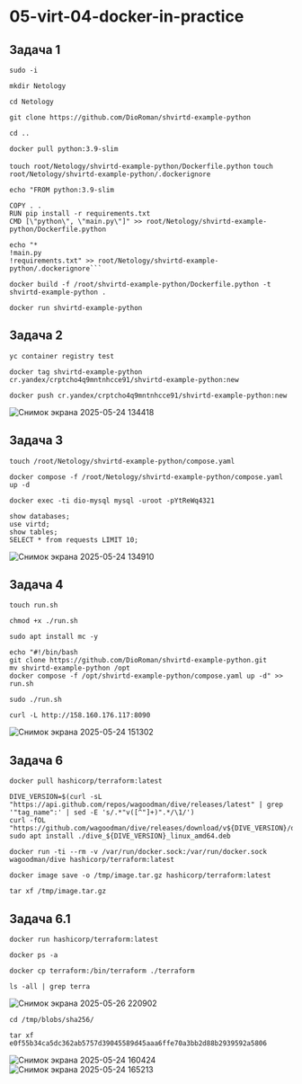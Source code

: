 # 05-virt-04-docker-in-practice

## Задача 1

```sudo -i```

`mkdir Netology`

`cd Netology`

`git clone https://github.com/DioRoman/shvirtd-example-python`

`cd ..`

`docker pull python:3.9-slim`

`touch root/Netology/shvirtd-example-python/Dockerfile.python`
`touch root/Netology/shvirtd-example-python/.dockerignore`
```
echo "FROM python:3.9-slim

COPY . .
RUN pip install -r requirements.txt
CMD [\"python\", \"main.py\"]" >> root/Netology/shvirtd-example-python/Dockerfile.python
```
```
echo "*
!main.py
!requirements.txt" >> root/Netology/shvirtd-example-python/.dockerignore```
```
`docker build -f /root/shvirtd-example-python/Dockerfile.python -t shvirtd-example-python .`

`docker run shvirtd-example-python`

## Задача 2

`yc container registry test`

`docker tag shvirtd-example-python cr.yandex/crptcho4q9mntnhcce91/shvirtd-example-python:new`

`docker push cr.yandex/crptcho4q9mntnhcce91/shvirtd-example-python:new`

![Снимок экрана 2025-05-24 134418](https://github.com/user-attachments/assets/755ca11d-e59a-4e6d-9a19-4f2af8fd1f49)

## Задача 3

`touch /root/Netology/shvirtd-example-python/compose.yaml`

`docker compose -f /root/Netology/shvirtd-example-python/compose.yaml up -d `

`docker exec -ti dio-mysql mysql -uroot -pYtReWq4321`
```
show databases; 
use virtd; 
show tables; 
SELECT * from requests LIMIT 10;
```
![Снимок экрана 2025-05-24 134910](https://github.com/user-attachments/assets/1b935db2-f93a-457d-8bf3-e94f44755d5f)

## Задача 4 

`touch run.sh`

`chmod +x ./run.sh`

`sudo apt install mc -y`
```
echo "#!/bin/bash
git clone https://github.com/DioRoman/shvirtd-example-python.git
mv shvirtd-example-python /opt
docker compose -f /opt/shvirtd-example-python/compose.yaml up -d" >> run.sh
```
`sudo ./run.sh`

`curl -L http://158.160.176.117:8090`

![Снимок экрана 2025-05-24 151302](https://github.com/user-attachments/assets/f47d0699-d48c-4371-a28c-8b495b9ff48f)

## Задача 6

`docker pull hashicorp/terraform:latest`
```
DIVE_VERSION=$(curl -sL "https://api.github.com/repos/wagoodman/dive/releases/latest" | grep '"tag_name":' | sed -E 's/.*"v([^"]+)".*/\1/')
curl -fOL "https://github.com/wagoodman/dive/releases/download/v${DIVE_VERSION}/dive_${DIVE_VERSION}_linux_amd64.deb"
sudo apt install ./dive_${DIVE_VERSION}_linux_amd64.deb
```
`docker run -ti --rm -v /var/run/docker.sock:/var/run/docker.sock wagoodman/dive hashicorp/terraform:latest`

`docker image save -o /tmp/image.tar.gz hashicorp/terraform:latest`

`tar xf /tmp/image.tar.gz`

## Задача 6.1

`docker run hashicorp/terraform:latest`

`docker ps -a`

`docker cp terraform:/bin/terraform ./terraform`

`ls -all | grep terra`

![Снимок экрана 2025-05-26 220902](https://github.com/user-attachments/assets/01469ac0-829a-4a38-818b-f35e26731c43)

`cd /tmp/blobs/sha256/`

`tar xf e0f55b34ca5dc362ab5757d39045589d45aaa6ffe70a3bb2d88b2939592a5806`

![Снимок экрана 2025-05-24 160424](https://github.com/user-attachments/assets/e63e6968-8610-4cf9-a743-efc031c0272b)
![Снимок экрана 2025-05-24 165213](https://github.com/user-attachments/assets/f6f49fa6-3ea8-474a-a7af-ef7d8242f871)


